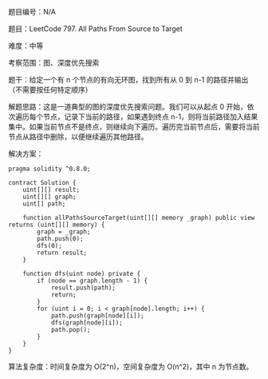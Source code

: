 题目编号：N/A

题目：LeetCode 797. All Paths From Source to Target

难度：中等

考察范围：图、深度优先搜索

题干：给定一个有 n 个节点的有向无环图，找到所有从 0 到 n-1 的路径并输出（不需要按任何特定顺序）

解题思路：这是一道典型的图的深度优先搜索问题。我们可以从起点 0 开始，依次遍历每个节点，记录下当前的路径，如果遇到终点 n-1，则将当前路径加入结果集中。如果当前节点不是终点，则继续向下遍历。遍历完当前节点后，需要将当前节点从路径中删除，以便继续遍历其他路径。

解决方案：

```solidity
pragma solidity ^0.8.0;

contract Solution {
    uint[][] result;
    uint[][] graph;
    uint[] path;
    
    function allPathsSourceTarget(uint[][] memory _graph) public view returns (uint[][] memory) {
        graph = _graph;
        path.push(0);
        dfs(0);
        return result;
    }
    
    function dfs(uint node) private {
        if (node == graph.length - 1) {
            result.push(path);
            return;
        }
        for (uint i = 0; i < graph[node].length; i++) {
            path.push(graph[node][i]);
            dfs(graph[node][i]);
            path.pop();
        }
    }
}
```

算法复杂度：时间复杂度为 O(2^n)，空间复杂度为 O(n^2)，其中 n 为节点数。